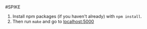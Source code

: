 #SPIKE

1. Install npm packages (if you haven't already) with `npm install`.
2. Then run `make` and go to <a href=http://localhost:5000/>localhost:5000
